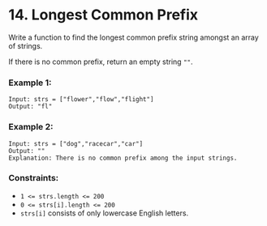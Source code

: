 # 14. Longest Common Prefix
Write a function to find the longest common prefix string amongst an array of strings.

If there is no common prefix, return an empty string ```""```.

### Example 1:
```
Input: strs = ["flower","flow","flight"]
Output: "fl"
```

### Example 2:
```
Input: strs = ["dog","racecar","car"]
Output: ""
Explanation: There is no common prefix among the input strings.
```

### Constraints:
 - ```1 <= strs.length <= 200```
 - ```0 <= strs[i].length <= 200```
 - ```strs[i]``` consists of only lowercase English letters.
